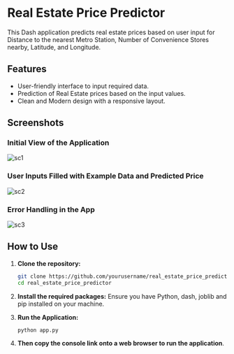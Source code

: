 # Real Estate Price Predictor

This Dash application predicts real estate prices based on user input for 
Distance to the nearest Metro Station, Number of Convenience Stores nearby, 
Latitude, and Longitude.

## Features

- User-friendly interface to input required data.
- Prediction of Real Estate prices based on the input values.
- Clean and Modern design with a responsive layout.

## Screenshots

### Initial View of the Application
![sc1](https://github.com/imranchy/Real_Estate_Price_Predictor/assets/63488646/dcda4980-4f96-4432-ae60-9d2f82d556d7)


### User Inputs Filled with Example Data and Predicted Price
![sc2](https://github.com/imranchy/Real_Estate_Price_Predictor/assets/63488646/a9ad455e-81e4-4cf1-a45a-26d577d66fea)

### Error Handling in the App
![sc3](https://github.com/imranchy/Real_Estate_Price_Predictor/assets/63488646/25e3dca0-5856-446f-bd69-311188a75396)

## How to Use

1. **Clone the repository:**
   ```bash
   git clone https://github.com/yourusername/real_estate_price_predictor.git
   cd real_estate_price_predictor

2. **Install the required packages:**
Ensure you have Python, dash, joblib and pip installed on your machine.

3. **Run the Application:**
   ```bash
   python app.py

4. **Then copy the console link onto a web browser to run the application**.
